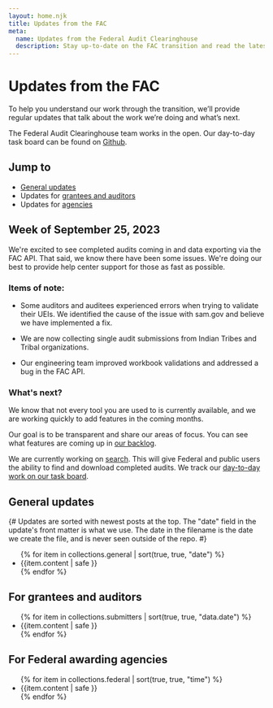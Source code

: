 ```yaml
---
layout: home.njk
title: Updates from the FAC
meta:
  name: Updates from the Federal Audit Clearinghouse
  description: Stay up-to-date on the FAC transition and read the latest on the single audit process.
---
```


# Updates from the FAC

To help you understand our work through the transition, we’ll provide regular updates that talk about the work we’re doing and what’s next. 

The Federal Audit Clearinghouse team works in the open. Our day-to-day task board can be found on [Github](https://github.com/orgs/GSA-TTS/projects/11/views/2).

## Jump to

* [General updates](#general)
* Updates for [grantees and auditors](#grantees-and-auditors)
* Updates for [agencies](#agencies)

## Week of September 25, 2023

We're excited to see completed audits coming in and data exporting via the FAC API. That said, we know there have been some issues. We're doing our best to provide help center support for those as fast as possible.

### Items of note:
- <p>Some auditors and auditees experienced errors when trying to validate their UEIs. We identified the cause of the issue with sam.gov and believe we have implemented a fix.</p>
- <p>We are now collecting single audit submissions from Indian Tribes and Tribal organizations.</p>
- <p>Our engineering team improved workbook validations and addressed a bug in the FAC API.</p>

### What's next?

We know that not every tool you are used to is currently available, and we are working quickly to add features in the coming months.

Our goal is to be transparent and share our areas of focus. You can see what features are coming up in [our backlog](https://github.com/orgs/GSA-TTS/projects/13/views/1). 

We are currently working on [search](https://github.com/GSA-TTS/FAC/issues/2236). This will give Federal and public users the ability to find and download completed audits. We track our [day-to-day work on our task board](https://github.com/orgs/GSA-TTS/projects/11).

<h2 id="general" >General updates</h3>

{#
Updates are sorted with newest posts at the top. The "date" field in the update's front matter is what we use. The date in the filename is the date we create the file, and is never seen outside of the repo.
#}

<ul>
{% for item in collections.general | sort(true, true, "date") %}
    <li>{{item.content | safe }}</li>
{% endfor %}
</ul>

<h2 id="grantees-and-auditors">For grantees and auditors</h3>
<ul>
{% for item in collections.submitters | sort(true, true, "data.date") %}
    <li>{{item.content | safe }}</li>
{% endfor %}
</ul>


<h2 id="agencies">For Federal awarding agencies</h3>
<ul>
{% for item in collections.federal | sort(true, true, "time") %}
    <li>{{item.content | safe }}</li>
{% endfor %}
</ul>
